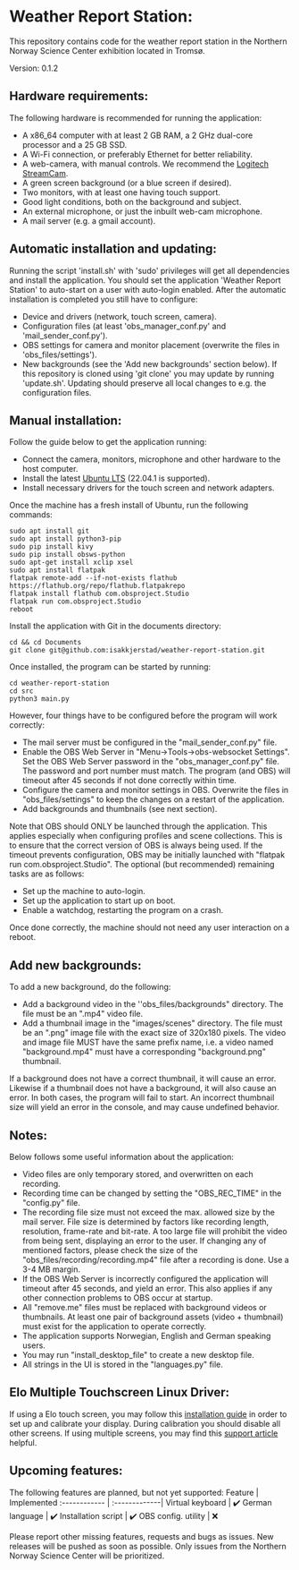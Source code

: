 # Weather Report Station:
This repository contains code for the weather report station in the Northern Norway Science Center exhibition located in Tromsø.

Version: 0.1.2

## Hardware requirements:
The following hardware is recommended for running the application:
- A x86_64 computer with at least 2 GB RAM, a 2 GHz dual-core processor and a 25 GB SSD.
- A Wi-Fi connection, or preferably Ethernet for better reliability.
- A web-camera, with manual controls. We recommend the [Logitech StreamCam](https://www.logitech.com/no-no/products/webcams/streamcam.960-001297.html).
- A green screen background (or a blue screen if desired).
- Two monitors, with at least one having touch support. 
- Good light conditions, both on the background and subject.
- An external microphone, or just the inbuilt web-cam microphone.
- A mail server (e.g. a gmail account).

## Automatic installation and updating:
Running the script 'install.sh' with 'sudo' privileges will get all dependencies and install the application.
You should set the application 'Weather Report Station' to auto-start on a user with auto-login enabled.
After the automatic installation is completed you still have to configure:
- Device and drivers (network, touch screen, camera).
- Configuration files (at least 'obs_manager_conf.py' and 'mail_sender_conf.py').
- OBS settings for camera and monitor placement (overwrite the files in 'obs_files/settings').
- New backgrounds (see the 'Add new backgrounds' section below).
If this repository is cloned using 'git clone' you may update by running 'update.sh'. Updating should
preserve all local changes to e.g. the configuration files.

## Manual installation:
Follow the guide below to get the application running:
- Connect the camera, monitors, microphone and other hardware to the host computer.
- Install the latest [Ubuntu LTS](https://ubuntu.com/download/desktop) (22.04.1 is supported).
- Install necessary drivers for the touch screen and network adapters.

Once the machine has a fresh install of Ubuntu, run the following commands:
```
sudo apt install git
sudo apt install python3-pip
sudo pip install kivy
sudo pip install obsws-python
sudo apt-get install xclip xsel
sudo apt install flatpak
flatpak remote-add --if-not-exists flathub https://flathub.org/repo/flathub.flatpakrepo
flatpak install flathub com.obsproject.Studio
flatpak run com.obsproject.Studio
reboot
```
Install the application with Git in the documents directory:
```
cd && cd Documents
git clone git@github.com:isakkjerstad/weather-report-station.git
```
Once installed, the program can be started by running:
```
cd weather-report-station
cd src
python3 main.py
```
However, four things have to be configured before the program will work correctly:
- The mail server must be configured in the "mail_sender_conf.py" file.
- Enable the OBS Web Server in "Menu->Tools->obs-websocket Settings". Set the OBS Web Server password in the "obs_manager_conf.py" file. The password and port number must match. The program (and OBS) will timeout after 45 seconds if not done correctly within time.
- Configure the camera and monitor settings in OBS. Overwrite the files in "obs_files/settings" to keep the changes on a restart of the application.
- Add backgrounds and thumbnails (see next section).

Note that OBS should ONLY be launched through the application. This applies especially when configuring profiles and scene collections. This is to ensure that the correct version of OBS is always being used. If the timeout prevents configuration, OBS may be initially launched with "flatpak run com.obsproject.Studio". The optional (but recommended) remaining tasks are as follows:
- Set up the machine to auto-login.
- Set up the application to start up on boot.
- Enable a watchdog, restarting the program on a crash.

Once done correctly, the machine should not need any user interaction on a reboot.

## Add new backgrounds:
To add a new background, do the following:
- Add a background video in the ''obs_files/backgrounds" directory. The file must be an ".mp4" video file.
- Add a thumbnail image in the "images/scenes" directory. The file must be an ".png" image file with the exact size of 320x180 pixels. The video and image file MUST have the same prefix name, i.e. a video named "background.mp4" must have a corresponding "background.png" thumbnail.

If a background does not have a correct thumbnail, it will cause an error. Likewise if a thumbnail does not have a background, it will also cause an error. In both cases, the program will fail to start. An incorrect thumbnail size will yield an error in the console, and may cause undefined behavior.

## Notes:
Below follows some useful information about the application:
- Video files are only temporary stored, and overwritten on each recording.
- Recording time can be changed by setting the "OBS_REC_TIME" in the "config.py" file.
- The recording file size must not exceed the max. allowed size by the mail server. File size is determined by factors like recording length, resolution, frame-rate and bit-rate. A too large file will prohibit the video from being sent, displaying an error to the user. If changing any of mentioned factors, please check the size of the "obs_files/recording/recording.mp4" file after a recording is done. Use a 3-4 MB margin.
- If the OBS Web Server is incorrectly configured the application will timeout after 45 seconds, and yield an error. This also applies if any other connection problems to OBS occur at startup.
- All "remove.me" files must be replaced with background videos or thumbnails. At least one pair of background assets (video + thumbnail) must exist for the application to operate correctly.
- The application supports Norwegian, English and German speaking users.
- You may run "install_desktop_file" to create a new desktop file.
- All strings in the UI is stored in the "languages.py" file.

## Elo Multiple Touchscreen Linux Driver:
If using a Elo touch screen, you may follow this [installation guide](http://media.elotouch.com/Support/files/install/Elo-Linux-ST-USB-Driver-v4.3.1_Installation-Instructions.txt) in
order to set up and calibrate your display. During calibration you should disable all other screens. If using multiple screens, you may
find this [support article](https://askubuntu.com/questions/51445/how-do-i-calibrate-a-touchscreen-on-a-dual-monitor-system) helpful.

## Upcoming features:
The following features are planned, but not yet supported:
Feature | Implemented
:------------ | :-------------|
Virtual keyboard | :heavy_check_mark:
German language | :heavy_check_mark:
Installation script | :heavy_check_mark:
OBS config. utility | :x:

Please report other missing features, requests and bugs as issues. New releases will be pushed as soon as possible. Only issues from the Northern Norway Science Center will be prioritized.
